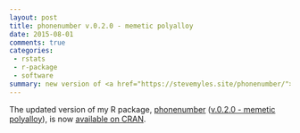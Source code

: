 ```yaml
---
layout: post
title: phonenumber v.0.2.0 - memetic polyalloy
date: 2015-08-01
comments: true
categories:
 - rstats
 - r-package
 - software
summary: new version of <a href="https://stevemyles.site/phonenumber/">phonenumber</a> R package
---
```


The updated version of my R package,&nbsp;[phonenumber](https://stevemyles.site/phonenumber/)&nbsp;([v.0.2.0 - memetic polyalloy](https://github.com/scumdogsteev/phonenumber/releases/tag/v0.2.0)),&nbsp;is now [available on CRAN](https://cran.r-project.org/web/packages/phonenumber/index.html).